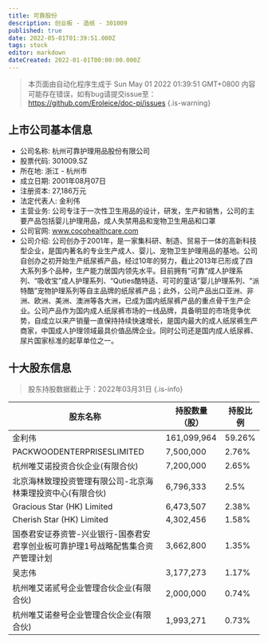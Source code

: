 ```yaml
---
title: 可靠股份
description: 创业板 - 造纸 - 301009
published: true
date: 2022-05-01T01:39:51.000Z
tags: stock
editor: markdown
dateCreated: 2022-01-01T00:00:00.000Z
---
```


> 本页面由自动化程序生成于 Sun May 01 2022 01:39:51 GMT+0800
> 内容可能存在错误，如有bug请提交issue至：https://github.com/Eroleice/doc-pi/issues
{.is-warning}

## 上市公司基本信息
- 公司名称: 杭州可靠护理用品股份有限公司
- 股票代码: 301009.SZ
- 所在地: 浙江 - 杭州市
- 成立日期: 2001年08月07日
- 注册资本: 27,186万元
- 法定代表人: 金利伟
- 主营业务: 公司专注于一次性卫生用品的设计，研发，生产和销售，公司的主要产品包括婴儿护理用品，成人失禁用品和宠物卫生用品和口罩
- 公司官网: www.cocohealthcare.com
- 公司介绍: 公司创办于2001年，是一家集科研、制造、贸易于一体的高新科技型企业，是国内著名的专业生产成人、婴儿、宠物卫生护理用品的基地。公司自创办之初开始生产纸尿裤产品，经过10年的努力，截止2013年已形成了四大系列多个品种，生产能力居国内领先水平。目前拥有“可靠”成人护理系列、“吸收宝”成人护理系列、“Quties酷特适、可可的童话”婴儿护理系列、“派特酷”宠物护理系列等自主品牌的纸尿裤产品；此外，公司产品出口亚洲、非洲、欧洲、美洲、澳洲等各大洲，已成为国内纸尿裤产品的重点骨干生产企业。公司产品作为国内成人纸尿裤市场的一线品牌，具备明显的市场竞争优势，自成立以来产销量一直保持持续快速增长，是国内最大的成人纸尿裤生产商家，中国成人护理领域最具价值品牌企业。同时公司还是国内成人纸尿裤、尿片国家标准的起草单位之一。


## 十大股东信息
> 股东持股数据截止于：2022年03月31日
{.is-info}

| 股东名称 | 持股数量（股） | 持股比例 |
| --- | --- | --- |
| 金利伟 | 161,099,964 | 59.26% |
| PACKWOODENTERPRISESLIMITED | 7,500,000 | 2.76% |
| 杭州唯艾诺投资合伙企业(有限合伙) | 7,200,000 | 2.65% |
| 北京海林致理投资管理有限公司-北京海林秉理投资中心(有限合伙) | 6,796,333 | 2.5% |
| Gracious Star (HK) Limited | 6,473,507 | 2.38% |
| Cherish Star (HK) Limited | 4,302,456 | 1.58% |
| 国泰君安证券资管-兴业银行-国泰君安君享创业板可靠护理1号战略配售集合资产管理计划 | 3,662,800 | 1.35% |
| 吴志伟 | 3,177,273 | 1.17% |
| 杭州唯艾诺贰号企业管理合伙企业(有限合伙) | 2,000,000 | 0.74% |
| 杭州唯艾诺叁号企业管理合伙企业(有限合伙) | 1,993,271 | 0.73% |




